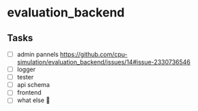# evaluation_backend

## Tasks
- [ ] admin pannels https://github.com/cpu-simulation/evaluation_backend/issues/14#issue-2330736546
- [ ] logger
- [ ] tester
- [ ] api schema
- [ ] frontend
- [ ] what else 🤔 
